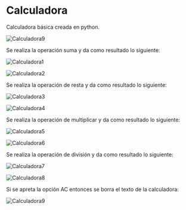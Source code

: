 # Calculadora
Calculadora básica creada en python.

![Calculadora9](https://user-images.githubusercontent.com/108247794/214802924-6fbd2f62-5021-4396-8457-7a5ea9c14425.png)

Se realiza la operación suma y da como resultado lo siguiente:

![Calculadora1](https://user-images.githubusercontent.com/108247794/214803017-f809384e-b016-4b89-8739-d8f57991d41b.png)

![Calculadora2](https://user-images.githubusercontent.com/108247794/214803034-8a5b921e-1d99-4be1-855f-dbf5630864ab.png)

Se realiza la operación de resta y da como resultado lo siguiente:

![Calculadora3](https://user-images.githubusercontent.com/108247794/214803099-54bbc24e-58ae-4e12-a16c-a11878f8a883.png)

![Calculadora4](https://user-images.githubusercontent.com/108247794/214803127-4754eb9b-5f0b-4abe-bc5c-dc5bdd5d185c.png)

Se realiza la operación de multiplicar y da como resultado lo siguiente:

![Calculadora5](https://user-images.githubusercontent.com/108247794/214803201-9828af20-433a-4e22-8e37-f5cec1ec27f0.png)

![Calculadora6](https://user-images.githubusercontent.com/108247794/214803218-133cc136-e5e1-4d7d-acad-3584b874d56b.png)

Se realiza la operación de división y da como resultado lo siguiente:

![Calculadora7](https://user-images.githubusercontent.com/108247794/214803273-63ea150d-d679-4062-9f5d-689f28506c93.png)

![Calculadora8](https://user-images.githubusercontent.com/108247794/214803280-b85b5fdf-f477-45e4-a2b3-ea0645b7ac75.png)

Si se apreta la opción AC entonces se borra el texto de la calculadora:

![Calculadora9](https://user-images.githubusercontent.com/108247794/214803399-ca080d69-e4c8-4256-bfe1-e100e07e6a1f.png)
